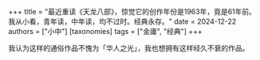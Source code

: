 +++
title = "最近重读《天龙八部》，惊觉它的创作年份是1963年，竟是61年前。我从小看，青年读，中年读，均不过时。经典永存。"
date = 2024-12-22
authors = ["小中"]
[taxonomies]
tags = ["金庸", "经典"]
+++

我认为这样的通俗作品不愧为「华人之光」，我也想拥有这样经久不衰的作品。
